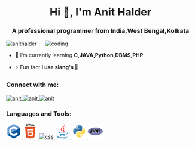 <h1 align="center">Hi 👋, I'm Anit Halder</h1>

<h3 align="center">A professional programmer from India,West Bengal,Kolkata</h3>

<img align="right" alt="coding" width="400" src="https://i.pinimg.com/originals/cd/59/d6/cd59d626dc86397fe45080e6e9c7027d.gif">

<p align="left">
        <img src="https://komarev.com/ghpvc/?username=saptarsidas&label=Profile%20views&color=0e75b6&style=flat" alt="anithalder" /> 
</p>

- 🌱 I’m currently learning **C,JAVA,Python,DBMS,PHP**

- ⚡ Fun fact **I use slang's 🤣**

<h3 align="left">Connect with me:</h3>

<p align="left">
    <a href="https://www.linkedin.com/in/anit-halder-223a77242" target="blank">
        <img align="center"src="https://raw.githubusercontent.com/rahuldkjain/github-profile-readme-generator/master/src/images/icons/Social/linked-in-alt.svg" alt="anit" height="30" width="40" />
    </a>
    <a href="https://www.facebook.com/anit.halder.1610" target="blank">
        <img align="center" src="https://raw.githubusercontent.com/rahuldkjain/github-profile-readme-generator/master/src/images/icons/Social/facebook.svg" alt="anit" height="30" width="40" />
    </a>
    <a href="https://twitter.com/AnitHalder03" target="blank">
        <img align="center" src="https://raw.githubusercontent.com/rahuldkjain/github-profile-readme-generator/master/src/images/icons/Social/twitter.svg" alt="anit" height="30" width="40" />
    </a>
</p>

<h3 align="left">Languages and Tools:</h3>

<p align="left"> 
    <a href="https://www.cprogramming.com/" target="_blank" rel="noreferrer"> 
        <img src="https://raw.githubusercontent.com/devicons/devicon/master/icons/c/c-original.svg" alt="c" width="40" height="40" /> 
    </a> 
    <a href="https://www.w3.org/html/" target="_blank" rel="noreferrer"> 
        <img src="https://raw.githubusercontent.com/devicons/devicon/master/icons/html5/html5-original-wordmark.svg" alt="html5" width="40" height="40" /> 
    </a>
    <a href="https://www.w3.org/css/" target="_blank" rel="noreferrer"> 
        <img src="https://raw.githubusercontent.com/devicons/devicon/master/icons/css/css-original-wordmark.svg" alt="css" width="40" height="40" /> 
    </a>
    <a href="https://www.java.com" target="_blank" rel="noreferrer">
        <img src="https://raw.githubusercontent.com/devicons/devicon/master/icons/java/java-original.svg" alt="java" width="40" height="40" /> 
    </a> 
    <a href="https://www.python.org" target="_blank" rel="noreferrer"> 
        <img src="https://raw.githubusercontent.com/devicons/devicon/master/icons/python/python-original.svg" alt="python" width="40" height="40" /> 
    </a>
    <a href="https://www.apachefriends.org/" target="_blank" rel="noreferrer"> 
        <img src="https://raw.githubusercontent.com/devicons/devicon/master/icons/php/php-original.svg" alt="php" width="40" height="40" /> 
    </a>
</p>

